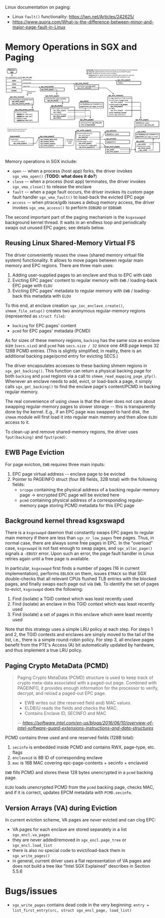 
Linux documentation on paging:

* Linux `fault()` functionality: https://lwn.net/Articles/242625/
* https://www.quora.com/What-is-the-difference-between-minor-and-major-page-fault-in-Linux

# Memory Operations in SGX and Paging

![sgx-driver-paging](figs/sgx-driver-paging.png "Memory Operations in SGX and Paging")

Memory operations in SGX include:
* `open` -- when a process (host app) forks, the driver invokes `sgx_vma_open()` (**TODO: what does it do?**)
* `close` -- when a process (host app) terminates, the driver invokes `sgx_vma_close()` to release the enclave
* `fault` -- when a page fault occurs, the driver invokes its custom page fault handler `sgx_vma_fault()` to load-back the evicted EPC page
* `access` -- when ptrace/gdb issues a debug memory access, the driver invokes `sgx_vma_access()` to perform `EDBGRD` or `EDBGWR`

The second important part of the paging mechanism is the `ksgxswapd` background kernel thread.
It waits in an endless loop and periodically swaps out unused EPC pages; see details below.

## Reusing Linux Shared-Memory Virtual FS

The driver conveniently reuses the `shmem` (shared memory virtual file system) functionality.
It allows to move pages between regular main memory and EPC regions.
There are three main uses:
1. Adding user-supplied pages to an enclave and thus to EPC with `EADD`
2. Evicting EPC pages' content to regular memory with `EWB` / loading-back EPC page with `ELDU`
3. Evicting EPC pages' metadata to regular memory with `EWB` / loading-back this metadata with `ELDU`

To this end, at enclave creation `sgx_ioc_enclave_create()`, `shmem_file_setup()` creates two anonymous regular-memory regions (represented as `struct file`):
* `backing` for EPC pages' content
* `pcmd` for EPC pages' metadata (PCMD)

As for sizes of these memory regions, `backing` has the same size as enclave size (`secs.size`) and `pcmd` has `secs.size / 32` since one 4KB page keeps 32 128B PCMD entries. (This is slightly simplified; in reality, there is an additional backing page/pcmd entry for evicting SECS.)

The driver encapsulates accesses to these backing shmem regions in `sgx_get_backing()`.
This function can return a physical backing page for both `backing` and `pcmd` regions via a call to `shmem_read_mapping_page_gfp()`.
Whenever an enclave needs to add, evict, or load-back a page, it simply calls `sgx_get_backing()` to find the enclave page's content/PCMD in backing regular memory.

The real convenience of using `shmem` is that the driver does not care about swapping regular-memory pages to slower storage -- this is transparently done by the kernel.
E.g., if an EPC page was swapped to hard disk, the `shmem` module will first load it into regular main memory and then allow `ELDU` access to it.

To clean-up and remove shared-memory regions, the driver uses `fput(backing)` and `fput(pcmd)`.


## EWB Page Eviction

For page eviction, `EWB` requires three main inputs:
1. EPC page virtual address -- enclave page to be evicted
2. Pointer to PAGEINFO struct (four 8B fields, 32B total) with the following fields:
    - `srcpge` containing the physical address of a backing regular-memory page -> encrypted EPC page will be evicted here
    - `pcmd` containing physical address of a corresponding regular-memory page storing PCMD metadata for this EPC page

## Background kernel thread ksgxswapd

There is a `ksgxswapd` daemon that constantly swaps EPC pages to regular main memory if there are less than `sgx_nr_low_pages` free pages.
Thus, in normal case, there are always some free pages in EPC.
In the "overload" case, `ksgxswapd` is not fast enough to swap pages, and `sgx_alloc_page()` signals a `-EBUSY` error.
Upon such an error, the page fault handler in Linux retries again until a free page is available.

In particular, `ksgxswapd` first finds a number of pages (16 in current implementation), performs `EBLOCK` on them, issues `ETRACK` so that SGX double-checks that all relevant CPUs flushed TLB entries with the blocked pages, and finally swaps each page out via `EWB`.
To identify the set of pages to-evict, `ksgxswapd` does the following:
1. Find (isolate) a TGID context which was least recently used
2. Find (isolate) an enclave in this TGID context which was least recently used
3. Find (isolate) a set of pages in this enclave which were least recently used

Note that this strategy uses a simple LRU policy at each step.
For steps 1 and 2, the TGID contexts and enclaves are simply moved to the tail of the list, i.e., there is a simple round-robin policy.
For step 3, all enclave pages benefit from the PTE's Access (A) bit automatically updated by hardware, and thus implement a true LRU policy.

## Paging Crypto MetaData (PCMD)

> Paging Crypto MetaData (PCMD) structure is used to keep track of crypto meta-data associated with a paged-out page. Combined with PAGEINFO, it provides enough information for the processor to verify, decrypt, and reload a paged-out EPC page.
> - EWB writes out (the reserved field and) MAC values.
> - ELDB/U reads the fields and checks the MAC.
> - Contains Enclave ID, SECINFO and MAC
> 
> -- <cite> https://software.intel.com/en-us/blogs/2016/06/10/overview-of-intel-software-guard-extensions-instructions-and-data-structures </cite>

PCMD contains three used and one reserved fields (128B total):
1. `secinfo` is embedded inside PCMD and contains RWX, page-type, etc. flags
2. `enclaveid` is 8B ID of corresponding enclave
3. `mac` is 16B MAC covering epc-page-contents + secinfo + enclaveid

`EWB` fills PCMD and stores these 128 bytes unencrypted in a `pcmd` backing page.

`ELDU` loads unencrypted PCMD from the `pcmd` backing page, checks MAC, and if it is correct, updates EPCM metadata with `PCMD.secinfo`.

## Version Arrays (VA) during Eviction

In current eviction scheme, VA pages are *never* evicted and can clog EPC:
- VA pages for each enclave are stored separately in a list `sgx_encl.va_pages`
- they are never added/removed in `sgx_encl.page_tree` or `sgx_encl.load_list`
- there is also no special code to evict/load-back them in `sgx_write_pages()`
- in general, current driver uses a flat representation of VA pages and does not build a tree like "Intel SGX Explained" describes in Section 5.5.6


# Bugs/issues

* `sgx_write_pages` contains dead code in the very beginning: `entry = list_first_entry(src, struct sgx_encl_page, load_list)`

